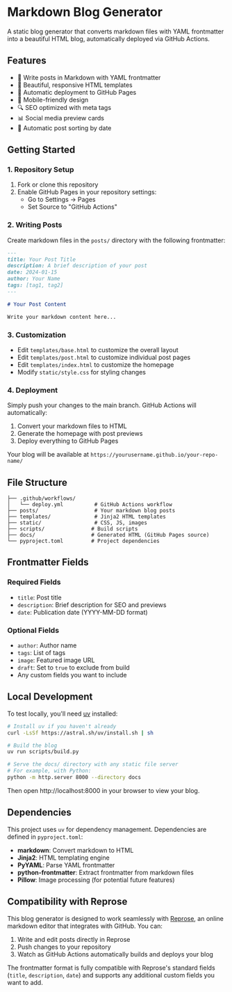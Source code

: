 # Markdown Blog Generator

A static blog generator that converts markdown files with YAML frontmatter into a beautiful HTML blog, automatically deployed via GitHub Actions.

## Features

- 📝 Write posts in Markdown with YAML frontmatter
- 🎨 Beautiful, responsive HTML templates
- 🚀 Automatic deployment to GitHub Pages
- 📱 Mobile-friendly design
- 🔍 SEO optimized with meta tags
- 📊 Social media preview cards
- 📅 Automatic post sorting by date

## Getting Started

### 1. Repository Setup

1. Fork or clone this repository
2. Enable GitHub Pages in your repository settings:
   - Go to Settings → Pages
   - Set Source to "GitHub Actions"

### 2. Writing Posts

Create markdown files in the `posts/` directory with the following frontmatter:

```markdown
---
title: Your Post Title
description: A brief description of your post
date: 2024-01-15
author: Your Name
tags: [tag1, tag2]
---

# Your Post Content

Write your markdown content here...
```

### 3. Customization

- Edit `templates/base.html` to customize the overall layout
- Edit `templates/post.html` to customize individual post pages
- Edit `templates/index.html` to customize the homepage
- Modify `static/style.css` for styling changes

### 4. Deployment

Simply push your changes to the main branch. GitHub Actions will automatically:
1. Convert your markdown files to HTML
2. Generate the homepage with post previews
3. Deploy everything to GitHub Pages

Your blog will be available at `https://yourusername.github.io/your-repo-name/`

## File Structure

```
├── .github/workflows/
│   └── deploy.yml          # GitHub Actions workflow
├── posts/                  # Your markdown blog posts
├── templates/              # Jinja2 HTML templates
├── static/                 # CSS, JS, images
├── scripts/               # Build scripts
├── docs/                  # Generated HTML (GitHub Pages source)
└── pyproject.toml         # Project dependencies
```

## Frontmatter Fields

### Required Fields
- `title`: Post title
- `description`: Brief description for SEO and previews
- `date`: Publication date (YYYY-MM-DD format)

### Optional Fields
- `author`: Author name
- `tags`: List of tags
- `image`: Featured image URL
- `draft`: Set to `true` to exclude from build
- Any custom fields you want to include

## Local Development

To test locally, you'll need [uv](https://docs.astral.sh/uv/) installed:

```bash
# Install uv if you haven't already
curl -LsSf https://astral.sh/uv/install.sh | sh

# Build the blog
uv run scripts/build.py

# Serve the docs/ directory with any static file server
# For example, with Python:
python -m http.server 8000 --directory docs
```

Then open http://localhost:8000 in your browser to view your blog.

## Dependencies

This project uses `uv` for dependency management. Dependencies are defined in `pyproject.toml`:

- **markdown**: Convert markdown to HTML
- **Jinja2**: HTML templating engine
- **PyYAML**: Parse YAML frontmatter
- **python-frontmatter**: Extract frontmatter from markdown files
- **Pillow**: Image processing (for potential future features)

## Compatibility with Reprose

This blog generator is designed to work seamlessly with [Reprose](https://reprose.pp.ua/), an online markdown editor that integrates with GitHub. You can:

1. Write and edit posts directly in Reprose
2. Push changes to your repository
3. Watch as GitHub Actions automatically builds and deploys your blog

The frontmatter format is fully compatible with Reprose's standard fields (`title`, `description`, `date`) and supports any additional custom fields you want to add. 
